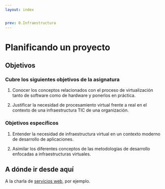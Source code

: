 ```yaml
---
layout: index


prev: 0.Infraestructura
---
```


# Planificando un proyecto

<!--@
prev: 0.Infraestructura
-->

<div class="objetivos" markdown="1">

## Objetivos

### Cubre los siguientes objetivos de la asignatura

1. Conocer los conceptos relacionados con el proceso de virtualización
   tanto de software como de hardware y ponerlos en práctica.

2. Justificar la necesidad de procesamiento virtual frente a real en el
   contexto de una infraestructura TIC de una organización.

### Objetivos específicos

1. Entender la necesidad de infraestructura virtual en un contexto
   moderno de desarrollo de aplicaciones.

2. Asimilar los diferentes conceptos de las metodologías de desarrollo
   enfocadas a infraestructuras virtuales.

</div>

## A dónde ir desde aquí

A la charla de [servicios web](https://jj.github.io/pilas/#/), por ejemplo.
